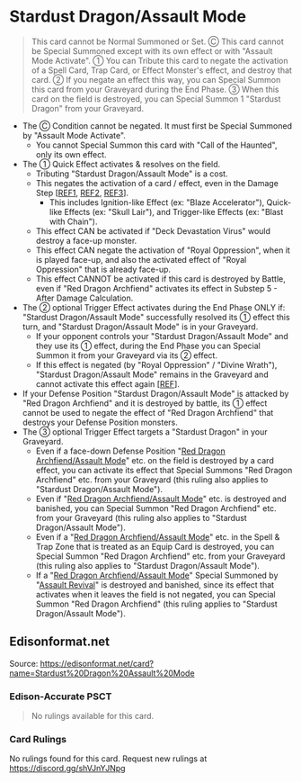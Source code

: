 # Stardust Dragon/Assault Mode

> This card cannot be Normal Summoned or Set. Ⓒ This card cannot be Special Summoned except with its own effect or with "Assault Mode Activate". ① You can Tribute this card to negate the activation of a Spell Card, Trap Card, or Effect Monster's effect, and destroy that card. ② If you negate an effect this way, you can Special Summon this card from your Graveyard during the End Phase. ③ When this card on the field is destroyed, you can Special Summon 1 "Stardust Dragon" from your Graveyard.

*   The Ⓒ Condition cannot be negated. It must first be Special Summoned by "Assault Mode Activate".
    *   You cannot Special Summon this card with "Call of the Haunted", only its own effect.
*   The ① Quick Effect activates & resolves on the field.
    *   Tributing "Stardust Dragon/Assault Mode" is a cost.
    *   This negates the activation of a card / effect, even in the Damage Step \[[REF1](https://www.pojo.biz/board/showthread.php?t=798093), [REF2](https://www.pojo.biz/board/showthread.php?t=763404), [REF3](https://www.pojo.biz/board/showthread.php?t=1233972)\].
        *   This includes Ignition-like Effect (ex: "Blaze Accelerator"), Quick-like Effects (ex: "Skull Lair"), and Trigger-like Effects (ex: "Blast with Chain").
    *   This effect CAN be activated if "Deck Devastation Virus" would destroy a face-up monster.
    *   This effect CAN negate the activation of "Royal Oppression", when it is played face-up, and also the activated effect of "Royal Oppression" that is already face-up.
    *   This effect CANNOT be activated if this card is destroyed by Battle, even if "Red Dragon Archfiend" activates its effect in Substep 5 - After Damage Calculation.
*   The ② optional Trigger Effect activates during the End Phase ONLY if: "Stardust Dragon/Assault Mode" successfully resolved its ① effect this turn, and "Stardust Dragon/Assault Mode" is in your Graveyard.
    *   If your opponent controls your "Stardust Dragon/Assault Mode" and they use its ① effect, during the End Phase you can Special Summon it from your Graveyard via its ② effect.
    *   If this effect is negated (by "Royal Oppression" / "Divine Wrath"), "Stardust Dragon/Assault Mode" remains in the Graveyard and cannot activate this effect again \[[REF](https://www.pojo.biz/board/showthread.php?t=656779)\].
*   If your Defense Position "Stardust Dragon/Assault Mode" is attacked by "Red Dragon Archfiend" and it is destroyed by battle, its ① effect cannot be used to negate the effect of "Red Dragon Archfiend" that destroys your Defense Position monsters.
*   The ③ optional Trigger Effect targets a "Stardust Dragon" in your Graveyard.
    *   Even if a face-down Defense Position "[Red Dragon Archfiend/Assault Mode](https://yugipedia.com/wiki/Red_Dragon_Archfiend/Assault_Mode)" etc. on the field is destroyed by a card effect, you can activate its effect that Special Summons "Red Dragon Archfiend" etc. from your Graveyard (this ruling also applies to "Stardust Dragon/Assault Mode").
    *   Even if "[Red Dragon Archfiend/Assault Mode](https://yugipedia.com/wiki/Red_Dragon_Archfiend/Assault_Mode)" etc. is destroyed and banished, you can Special Summon "Red Dragon Archfiend" etc. from your Graveyard (this ruling also applies to "Stardust Dragon/Assault Mode").
    *   Even if a "[Red Dragon Archfiend/Assault Mode](https://yugipedia.com/wiki/Red_Dragon_Archfiend/Assault_Mode)" etc. in the Spell & Trap Zone that is treated as an Equip Card is destroyed, you can Special Summon "Red Dragon Archfiend" etc. from your Graveyard (this ruling also applies to "Stardust Dragon/Assault Mode").
    *   If a "[Red Dragon Archfiend/Assault Mode](https://yugipedia.com/wiki/Red_Dragon_Archfiend/Assault_Mode)" Special Summoned by "[Assault Revival](https://yugipedia.com/wiki/Assault_Revival)" is destroyed and banished, since its effect that activates when it leaves the field is not negated, you can Special Summon "Red Dragon Archfiend" (this ruling applies to "Stardust Dragon/Assault Mode").

## Edisonformat.net

Source: https://edisonformat.net/card?name=Stardust%20Dragon%20Assault%20Mode

### Edison-Accurate PSCT

> No rulings available for this card.

### Card Rulings

No rulings found for this card. Request new rulings at https://discord.gg/shVJnYJNpg
            